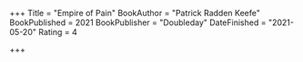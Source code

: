 +++
Title = "Empire of Pain"
BookAuthor = "Patrick Radden Keefe"
BookPublished = 2021
BookPublisher = "Doubleday"
DateFinished = "2021-05-20"
Rating = 4

+++
